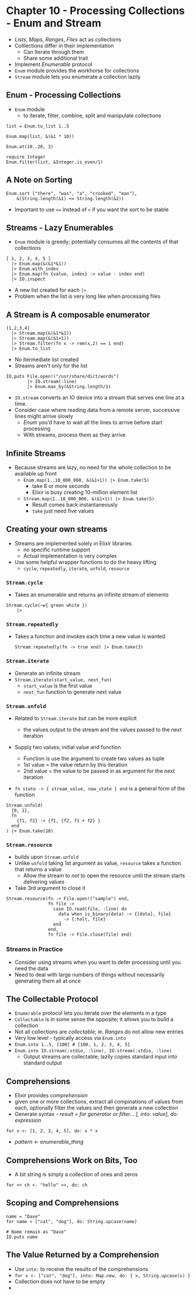 # Chapter 10 - Processing Collections - Enum and Stream

* *Lists*, *Maps*, *Ranges*, *Files* act as collections
* Colllections differ in their implementation
    * Can Iterate through them
    * Share some additional trait
* Implement *Enumerable* protocol
* `Enum` module provides the workhorse for collections
* `Stream` module lets you enumerate a collection lazily

## Enum - Processing Collections

* `Enum` module
    * to iterate, filter, combine, split and manipulate collections

```
list = Enum.to_list 1..5

Enum.map(list, &(&1 * 10))

Enum.at(10..20, 3)

require Integer
Enum.filter(list, &Integer.is_even/1)
```

## A Note on Sorting

```
Enum.sort ["there", "was", "a", "crooked", "man"],
    &(String.length(&1) <= String.length(&2))

```

* Important to use `<=` instead of `<` if you want the sort to be stable

## Streams - Lazy Enumerables

* `Enum` module is greedy; potentially consumes all the contents of that collections

```
[ 1, 2, 3, 4, 5 ]
  |> Enum.map(&(&1*&1))
  |> Enum.with_index
  |> Enum.map(fn {value, index} -> value - index end)
  |> IO.inspect
```
* A new list created for each `|>`
* Problem when the list is very long like when processing files

## A Stream is A composable enumerator

```
[1,2,3,4]  |> Stream.map(&(&1*&1))  |> Stream.map(&(&1+1))  |> Stream.filter(fn x -> rem(x,2) == 1 end)
  |> Enum.to_list```
* No itermediate list created
* Streams aren't only for the list

```
IO.puts File.open!("/usr/share/dict/words")
        |> IO.stream(:line)        |> Enum.max_by(&String.length/1)
```
* `IO.stream` converts an IO device into a stream that serves one line at a time.
* Consider case where reading data from a remote server, successive lines might arrive slowly
    * *Enum* you'd have to wait all the lines to arrive before start processing
    * With streams, process them as they arrive

## Infinite Streams

* Because streams are lazy, no need for the whole collection to be available up front
    * `Enum.map(1..10_000_000, &(&1+1)) |> Enum.take(5)`
        * take 8 or more seconds 
        * Elixir is busy creating 10-million element list
    * `Stream.map(1..10_000_000, &(&1+1)) |> Enum.take(5)`
        * Result comes back instantaneously
        * `take` just need five values  

## Creating your own streams

* Streams are implemented solely in Elixir libraries
    * no specific runtime support
    * Actual implementation is very complex
* Use some helpful wrapper functions to do the heavy lifting
    * `cycle`, `repeatedly`, `iterate`, `unfold`, `resource`

### `Stream.cycle`

* Takes an enumerable and returns an infinite stream of elements

```
Stream.cycle(~w{ green white })
    |> 
```

### `Stream.repeatedly`

* Takes a function and invokes each time a new value is wanted

    ```
    Stream.repeatedly(fn -> true end) |> Enum.take(3)
    ```

### `Stream.iterate`

* Generate an infinite stream
* `Stream.iterate(start_value, next_fun)`
    * `start_value` is the first value
    * `next_fun` function to generate next value 

### `Stream.unfold`

* Related to `Stream.iterate` but can be more explicit
    * the values output to the stream and the values passed to the next iteration
* Supply two values; initial value and function
    * Function is use the argument to create two values as tuple
    * 1st value = the value return by this iteration
    * 2nd value = the value to be passed in as argument for the next iteration

* `fn state -> { stream_value, new_state } end` is a general form of the function

```
Stream.unfold(
  {0, 1},
  fn
    {f1, f2} -> {f1, {f2, f1 + f2} }
  end
) |> Enum.take(10)
```

### `Stream.resource`

* builds upon `Stream.unfold`
* Unlike `unfold` taking 1st argument as value, `resource` takes a function that returns a value
    * Allow the stream to *not* to open the resource until the stream starts delivering values 
* Take 3rd argument to close it

```
Stream.resource(fn -> File.open!("sample") end,                fn file ->                  case IO.read(file, :line) do                    data when is_binary(data) -> {[data], file}                    _ -> {:halt, file}                  end
                end,                fn file -> File.close(file) end)
```

### Streams in Practice

* Consider using streams when you want to defer processing until you need the data
* Need to deal with large numbers of things without necessarily generating them all at once

## The Collectable Protocol

* `Enumerable` protocol lets you iterate over the elements in a type
* `Collectable` is in some sense the opposite; it allows you to build a collection
* Not all collections are *collectable*; ie. *Ranges* do not allow new entries
* Very low level - typically access via `Enum.into`
* `Enum.into 1..5, [100] # [100, 1, 2, 3, 4, 5]`
* `Enum.into IO.stream(:stdio, :line), IO.stream(:stdio, :line)`
    * Output streams are collectable; lazily copies standard input into standard output

## Comprehensions 

* Elixir provides *comprehension*
* given one or more collections, extract all compinations of values from each, optionally filter the values and then generate a new collection
* Generate syntax - *result = for generator or filter... [, into: value], do: expression*

`for x <- [1, 2, 3, 4, 5], do: x * x`
* *pattern <- enumerable_thing*

## Comprehensions Work on Bits, Too

* A bit string is simply a collection of ones and zeros

`for << ch <- "hello" >>, do: ch`

## Scoping and Comprehensions
```
name = "Dave"
for name < ["cat", "dog"], do: String.upcase(name)

# Name remain as "Dave"
IO.puts name 
```

## The Value Returned by a Comprehension

* Use `into:` to receive the results of the comprehensions
* `for x <- ["cat", "dog"], into: Map.new, do: { x, String.upcase(x) }`
* Collection does not have to be empty
* 